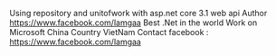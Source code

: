 Using repository and unitofwork with asp.net core 3.1 web api
Author https://www.facebook.com/lamgaa
Best .Net in the world
Work on Microsoft China 
Country VietNam 
Contact facebook : https://www.facebook.com/lamgaa
